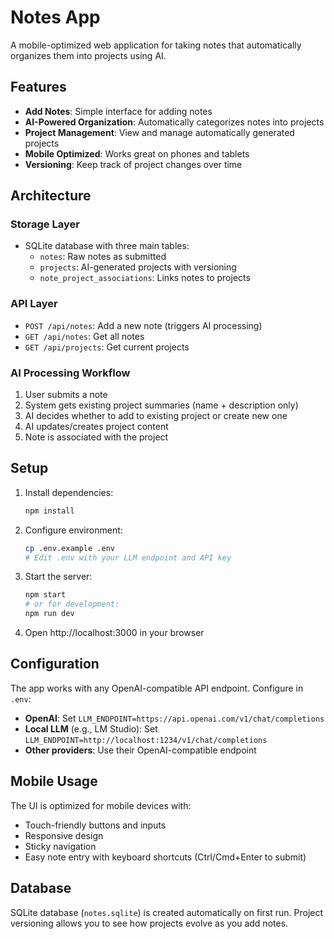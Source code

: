 # Notes App

A mobile-optimized web application for taking notes that automatically organizes them into projects using AI.

## Features

- **Add Notes**: Simple interface for adding notes
- **AI-Powered Organization**: Automatically categorizes notes into projects
- **Project Management**: View and manage automatically generated projects
- **Mobile Optimized**: Works great on phones and tablets
- **Versioning**: Keep track of project changes over time

## Architecture

### Storage Layer
- SQLite database with three main tables:
  - `notes`: Raw notes as submitted
  - `projects`: AI-generated projects with versioning
  - `note_project_associations`: Links notes to projects

### API Layer
- `POST /api/notes`: Add a new note (triggers AI processing)
- `GET /api/notes`: Get all notes
- `GET /api/projects`: Get current projects

### AI Processing Workflow
1. User submits a note
2. System gets existing project summaries (name + description only)
3. AI decides whether to add to existing project or create new one
4. AI updates/creates project content
5. Note is associated with the project

## Setup

1. Install dependencies:
   ```bash
   npm install
   ```

2. Configure environment:
   ```bash
   cp .env.example .env
   # Edit .env with your LLM endpoint and API key
   ```

3. Start the server:
   ```bash
   npm start
   # or for development:
   npm run dev
   ```

4. Open http://localhost:3000 in your browser

## Configuration

The app works with any OpenAI-compatible API endpoint. Configure in `.env`:

- **OpenAI**: Set `LLM_ENDPOINT=https://api.openai.com/v1/chat/completions`
- **Local LLM** (e.g., LM Studio): Set `LLM_ENDPOINT=http://localhost:1234/v1/chat/completions`
- **Other providers**: Use their OpenAI-compatible endpoint

## Mobile Usage

The UI is optimized for mobile devices with:
- Touch-friendly buttons and inputs
- Responsive design
- Sticky navigation
- Easy note entry with keyboard shortcuts (Ctrl/Cmd+Enter to submit)

## Database

SQLite database (`notes.sqlite`) is created automatically on first run. Project versioning allows you to see how projects evolve as you add notes.
